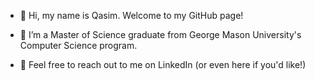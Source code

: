 - 👋 Hi, my name is Qasim. Welcome to my GitHub page! 

- 📖 I’m a Master of Science graduate from George Mason University's Computer Science program.

- 📧 Feel free to reach out to me on LinkedIn (or even here if you'd like!)

<!---
qasimshahid/qasimshahid is a ✨ special ✨ repository because its `README.md` (this file) appears on your GitHub profile.
You can click the Preview link to take a look at your changes.
--->
